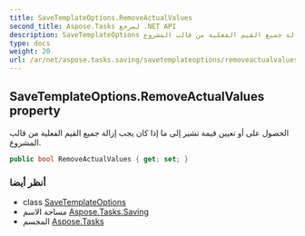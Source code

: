 ```yaml
---
title: SaveTemplateOptions.RemoveActualValues
second_title: Aspose.Tasks لمرجع .NET API
description: SaveTemplateOptions ملكية. الحصول على أو تعيين قيمة تشير إلى ما إذا كان يجب إزالة جميع القيم الفعلية من قالب المشروع.
type: docs
weight: 20
url: /ar/net/aspose.tasks.saving/savetemplateoptions/removeactualvalues/
---
```

## SaveTemplateOptions.RemoveActualValues property

الحصول على أو تعيين قيمة تشير إلى ما إذا كان يجب إزالة جميع القيم الفعلية من قالب المشروع.

```csharp
public bool RemoveActualValues { get; set; }
```

### أنظر أيضا

* class [SaveTemplateOptions](../)
* مساحة الاسم [Aspose.Tasks.Saving](../../savetemplateoptions/)
* المجسم [Aspose.Tasks](../../../)


